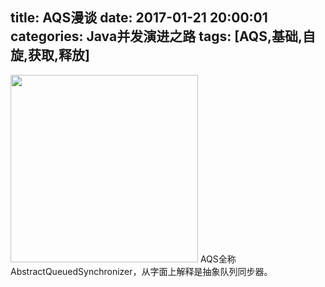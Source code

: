 title: AQS漫谈
date: 2017-01-21 20:00:01
categories: Java并发演进之路
tags: [AQS,基础,自旋,获取,释放]
---
<img src="/img/aqs-puzzle-piece.png" width="300" class="img-topic" />
AQS全称AbstractQueuedSynchronizer，从字面上解释是抽象队列同步器。
<!--more-->
